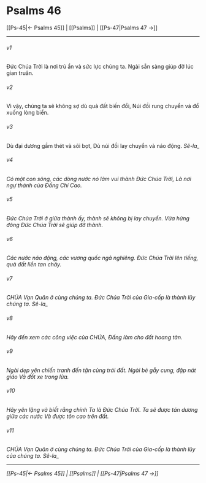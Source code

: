 # Psalms 46

[[Ps-45|← Psalms 45]] | [[Psalms]] | [[Ps-47|Psalms 47 →]]
***



###### v1 
Đức Chúa Trời là nơi trú ẩn và sức lực chúng ta. Ngài sẵn sàng giúp đỡ lúc gian truân. 

###### v2 
Vì vậy, chúng ta sẽ không sợ dù quả đất biến đổi, Núi đồi rung chuyển và đổ xuống lòng biển. 

###### v3 
Dù đại dương gầm thét và sôi bọt, Dù núi đồi lay chuyển và náo động. <i class="selah">Sê-la_ 

###### v4 
Có một con sông, các dòng nước nó làm vui thành Đức Chúa Trời, Là nơi ngự thánh của Đấng Chí Cao. 

###### v5 
Đức Chúa Trời ở giữa thành ấy, thành sẽ không bị lay chuyển. Vừa hừng đông Đức Chúa Trời sẽ giúp đỡ thành. 

###### v6 
Các nước náo động, các vương quốc ngả nghiêng. Đức Chúa Trời lên tiếng, quả đất liền tan chảy. 

###### v7 
CHÚA Vạn Quân ở cùng chúng ta. Đức Chúa Trời của Gia-cốp là thành lũy chúng ta. <i class="selah">Sê-la_ 

###### v8 
Hãy đến xem các công việc của CHÚA, Đấng làm cho đất hoang tàn. 

###### v9 
Ngài dẹp yên chiến tranh đến tận cùng trái đất. Ngài bẻ gẫy cung, đập nát giáo Và đốt xe trong lửa. 

###### v10 
Hãy yên lặng và biết rằng chính Ta là Đức Chúa Trời. Ta sẽ được tán dương giữa các nước Và được tôn cao trên đất. 

###### v11 
CHÚA Vạn Quân ở cùng chúng ta. Đức Chúa Trời của Gia-cốp là thành lũy của chúng ta. <i class="selah">Sê-la_

***
[[Ps-45|← Psalms 45]] | [[Psalms]] | [[Ps-47|Psalms 47 →]]
